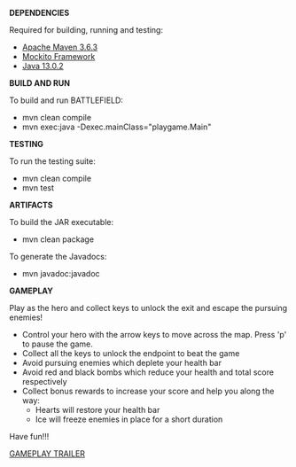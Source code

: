 **DEPENDENCIES**

Required for building, running and testing:
* [Apache Maven 3.6.3](https://maven.apache.org/download.cgi) 
* [Mockito Framework](https://search.maven.org/search?q=g:org.mockito%20AND%20a:mockito-core&core=gav)
* [Java 13.0.2](https://www.java.com/en/download/)


**BUILD AND RUN**

To build and run BATTLEFIELD:
* mvn clean compile
* mvn exec:java -Dexec.mainClass="playgame.Main"


**TESTING**

To run the testing suite:
* mvn clean compile
* mvn test


**ARTIFACTS**

To build the JAR executable:
* mvn clean package

To generate the Javadocs:
* mvn javadoc:javadoc


**GAMEPLAY**

Play as the hero and collect keys to unlock the exit and escape the pursuing enemies!
* Control your hero with the arrow keys to move across the map. Press 'p' to pause the game.
* Collect all the keys to unlock the endpoint to beat the game
* Avoid pursuing enemies which deplete your health bar
* Avoid red and black bombs which reduce your health and total score respectively
* Collect bonus rewards to increase your score and help you along the way:
	* Hearts will restore your health bar
	* Ice will freeze enemies in place for a short duration

Have fun!!!

[GAMEPLAY TRAILER](https://vimeo.com/408712691?fbclid=IwAR3qDD7wGLnzpigiy82DPTWqjJMJoqnjkij8jbERg4gvE46f9FBhPyB6-ug)

